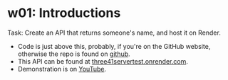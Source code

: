 # w01: Introductions
Task: Create an API that returns someone's name, and host it on Render.
- Code is just above this, probably, if you're on the GitHub website, otherwise the repo is found on [github](https://github.com/Millwr1ght/cse341/tree/main/w01).
- This API can be found at [three41servertest.onrender.com](https://three41servertest.onrender.com).
- Demonstration is on [YouTube](https://youtu.be/_hsuzNj2Wek).
